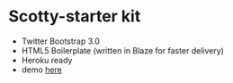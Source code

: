 # Scotty-starter kit
- Twitter Bootstrap 3.0
- HTML5 Boilerplate (written in Blaze for faster delivery)
- Heroku ready
- demo [here](http://quiet-sea-8306.herokuapp.com "here")


